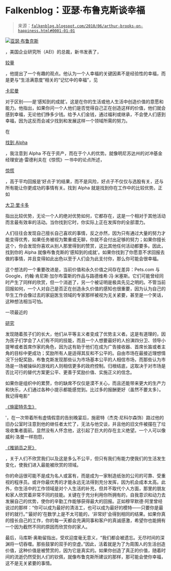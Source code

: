 <!--yml

category: 未分类

date: 2024-05-12 21:30:30

-->

# Falkenblog：亚瑟·布鲁克斯谈幸福

> 来源：[`falkenblog.blogspot.com/2010/06/arthur-brooks-on-happiness.html#0001-01-01`](http://falkenblog.blogspot.com/2010/06/arthur-brooks-on-happiness.html#0001-01-01)

![](https://blogger.googleusercontent.com/img/b/R29vZ2xl/AVvXsEiObFI3q3WSiKnlPg2qARJFoOnKuE-zEaox8rTe21Lcb8qO_IBcKOiC8kpwAR5WIFGcq5kbDzQDdbSavonWVdPzwfIuepWp2Os3ovzAshBcjmULsLMwrwflTaz1inQGBfVvKFi9aw/s1600/FE_PR_090129profile_brooks.jpg)[亚瑟·布鲁克斯](http://www.arthurbrooks.net/)

，美国企业研究所（AEI）的总裁，新书发表了，

[较量](http://www.amazon.com/Battle-between-Enterprise-Government-Americas/dp/0465019382)

，他提出了一个有趣的观点。他认为一个人幸福的关键因素不是经验性的幸福，而是更与“生活满意度”相关的“记忆中的幸福”，见

[卡尼曼](http://falkenblog.blogspot.com/2010/03/kahneman-on-two-happinesses.html)

对于区别——是‘感知到的成就’。这是在你的生活或他人生活中创造价值的意愿和能力。他指出，如果你问一个人他们是否觉得自己正在创造这样的价值，他们就会感到幸福，无论他们挣多少钱。给予人们金钱，通过福利或继承，不会使人们感到幸福，因为这反而会减少找到和发展这样一个领域所需的努力。

在

[找到 Alpha](http://www.efalken.com/video/index.html)

，我注意到 Alpha 不在于资产，而在于个人的优势。就像明尼苏达州的对冲基金经理安迪·雷德利夫在《惊慌》一书中的论点所述，

[惊慌](http://mnfmi.org/2010/05/14/book-review-panic-by-andrew-redleaf-and-richard-vigilante/)

，高于平均回报是‘好点子’的结果，而不是风险，好点子不仅仅与选股有关，还与所有能让你更成功的事情有关。找到 Alpha 就是找到你在工作中的比较优势。正如

[大卫·里卡多](http://en.wikipedia.org/wiki/Comparative_advantage)

指出比较优势，无论一个人的绝对优势如何，它都存在，这是一个相对于其他活动而言最有效率的活动。当你找到它时，你实际上正在发挥你的全部潜力。

人们往往会发现自己擅长自己喜欢的事情，反之亦然，因为只有通过大量的努力才能变得优秀，如果任务被视为繁重或无聊，你就不会付出足够的努力；如果你擅长这个，你会发现你喜欢从别人那里得到的赞赏，这比其他任何活动都要多。因此，找到你的 Alpha 就像布鲁克斯的‘感知到的成就’。如果你找到了你愿意不求回报去做的事情，并且变得如此出色以至于人们会为此支付你，那么你可能会很幸福。

这个想法的一个重要改进是，当前价值和永久价值之间存在差异：Pets.com 与 Google，约翰·肯尼斯·加尔布雷斯的作品与路德维希·冯·米塞斯。它们可能曾经同时产生了同样的欣赏，但一个消逝了，另一个被证明是极具先见之明的。不管当前回报如何，一个人对自己是否正在创造永久价值的感知也很重要，因为认为自己的毕生工作会像过去的家庭医生领域的专家那样被视为无关紧要，甚至是一个笑话，这种想法相当可怕。

一项最近的

[研究](http://www.overcomingbias.com/2010/05/why-schools-test-often.html)

发现随着孩子们的长大，他们从平等主义者变成了优势主义者。这是有道理的，因为孩子们学会了人们有不同的技能，而且一个人想要最好的人扮演四分卫、领导小提琴或者首席作家的角色，因为这有助于他们在成为广告接收器、首席长笛或者主角的目标中更成功；奖励所有人是适得其反和不公平的。自由市场在最接近理想情况下分配奖励，布鲁克斯发现那些认为市场基本公平的人相信市场，而那些认为市场是一场被操纵的游戏的人则相信更多的政府控制。归根结底，这取决于对市场是否比可行的替代方案更公平、更善于奖励价值、实施正义的信念。

如果你是组织中的累赘，你的缺席不仅仅是漠不关心，而且还能带来更大的生产力和快乐，人们通过各种小提示都能感觉到。比过多的报酬更好（虽然不要太多）。我记得电影“

[《施密特先生》](http://en.wikipedia.org/wiki/About_Schmidt)

'，在一次带着所有虚情假意的告别晚宴后，施密特（杰克·尼科尔森饰）路过他的旧办公室时注意到他的继任者太忙了，无法与他交谈，并且他的旧文件被摆在了垃圾收集者面前。显然没有人怀念他，这引起了巨大的存在主义绝望。一个人可以像威利·洛曼一样抱怨，

[《推销员之死》](http://www.bellmore-merrick.k12.ny.us/death.html)

，关于人们不欣赏我们以及这是多么不公平，但只有我们有能力使我们的生活发生变化，使我们进入最能被欣赏的领域。

你的命运很可能不是成为名人或富有，而是成为一家制造纸张的公司的可靠、受重视的程序员。或许你最优秀的才能永远无法得到充分发挥，因为机会成本太高。此外，你生活中的工作领域是对个人生活的补充，但并不取代个人方面，那里的朋友和家人欣赏着非常不同的技能。关键在于充分利用你所拥有的，自我意识和动力去发展自己的优势，使你的辛勤工作能够获得最大的回报。正如穆罕默德·阿里曾经说过的那样：“你可以成为最好的清洁工，也可以成为最好的模特——只要你是最好的就行。”‘最好的’在数学上是不太可能的，‘非常好’会得到相同的结果。如果你真的擅长自己的工作，你的每一天都会充满同事和客户的真诚感激，希望你也能拥有一个因为截然不同的原因而欣赏你的家人。

最后，马库斯·奥勒留指出，受欢迎度毫无意义，“我们都会被遗忘。无尽时间的深渊将一切吞噬。那些鼓掌的双手的空虚。”因此，活着就是为了为周围人的生活创造价值，这种价值是被赞赏的，因为它是真实的。如果你创造了真正的价值，随着时间的流逝仍然受到人们的钦佩，就像布鲁克斯所建议的那样，那可能会使你幸福，这不是无关紧要的事情。
